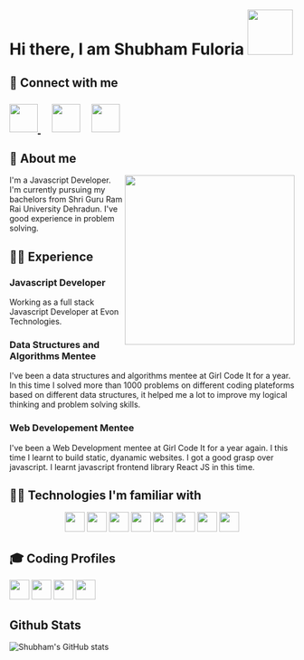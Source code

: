 
<h1>Hi there, I am Shubham Fuloria <img width = "80px" src = "https://c.tenor.com/nebZyl8oN7IAAAAi/wave-hello.gif"></h1> 
<h2 >📱 Connect with me <br> </br>
  <a href = "https://www.linkedin.com/in/shubhamfuloria/" target = "_blank"><img width = "50px" src = "https://cdn-icons-png.flaticon.com/512/174/174857.png">       </a>&nbsp; &nbsp;
  <a href = "mailto:sfuloria10200@gmail.com" target = "_blank"><img width = "50px" src = "https://cdn-icons-png.flaticon.com/512/5968/5968534.png"></a>&nbsp;     &nbsp;
  <a href = "https://www.github.com/shubhamfuloria/" target = "_blank"><img width = "50px" src = "https://cdn-icons-png.flaticon.com/512/2111/2111432.png"></a>
</h2>

<h2>🧑  About me </h2>
<div>
<img align = "right" width = "300px" src = "https://c.tenor.com/flflC6GFzO8AAAAd/sultan-alrefaei-programmer.gif"/>
</div>

<p>I'm a Javascript Developer. I'm currently pursuing my bachelors from Shri Guru Ram Rai University Dehradun. I've good experience in problem solving.</p>

<h2>💁‍♂️ Experience</h2>

<h3>Javascript Developer</h3>
<p>Working as a full stack Javascript Developer at Evon Technologies.</p>

<h3>Data Structures and Algorithms Mentee</h3>
<p>I've been a data structures and algorithms mentee at Girl Code It for a year. In this time I solved more than 1000 problems on different coding plateforms based on different data structures, it helped me a lot to improve my logical thinking and problem solving skills.</p>

<h3>Web Developement Mentee </h3>
<p> I've been a Web Development mentee at Girl Code It for a year again. I this time I learnt to build static, dyanamic websites. I got a good grasp over javascript. I learnt javascript frontend library React JS in this time.</p>

<h2>👨‍💻 Technologies I'm familiar with</h2>
<div align = "center" >
<img height = "35px"src = "https://img.shields.io/badge/JavaScript-323330?style=for-the-badge&logo=javascript&logoColor=F7DF1E"/>
<img height = "35px" src = "https://img.shields.io/badge/C%2B%2B-00599C?style=for-the-badge&logo=c%2B%2B&logoColor=white"/>
 <img height = "35px" src = "https://img.shields.io/badge/Java-ED8B00?style=for-the-badge&logo=java&logoColor=white"/>
<img height = "35px" src = "https://img.shields.io/badge/Python-FFD43B?style=for-the-badge&logo=python&logoColor=darkgreen"/>
 <img height = "35px" src = "https://img.shields.io/badge/CSS3-1572B6?style=for-the-badge&logo=css3&logoColor=white"/>
 <img height = "35px" src = "https://img.shields.io/badge/HTML5-E34F26?style=for-the-badge&logo=html5&logoColor=white"/>
 <img height = "35px" src = "https://img.shields.io/badge/React-20232A?style=for-the-badge&logo=react&logoColor=61DAFB"/>
 <img height = "35px" src = "https://img.shields.io/badge/GitHub-100000?style=for-the-badge&logo=github&logoColor=white"/>
</div>

<h2>🎓 Coding Profiles</h2>
<a href = "https://www.leetcode.com/shubhamfuloria/" ><img height = "35px" src = "https://img.shields.io/badge/-LeetCode-FFA116?style=for-the-badge&logo=LeetCode&logoColor=black"/></a>
<a href = "https://www.codechef.com/profile/shubhamfuloria" ><img height = "35px" src = "https://img.shields.io/badge/-CodeChef-5B4638?style=for-the-badge&logo=CodeChef&logoColor=white"/></a>
<a href = "https://www.hackerrank.com/shubhamfuloria"><img height = "35px" src = "https://img.shields.io/badge/-Hackerrank-2EC866?style=for-the-badge&logo=HackerRank&logoColor=white"/></a>
<a href = "https://www.hackerearth.com/@shubhamfuloria"><img height = "35px" src = "https://img.shields.io/badge/HackerEarth-%232C3454.svg?&style=for-the-badge&logo=HackerEarth&logoColor=Blue"/></a>


<h2>Github Stats </h2>

![Shubham's GitHub stats](https://github-readme-stats.vercel.app/api?username=shubhamfuloria&show_icons=true&theme=radical)


<!--
**shubhamfuloria/shubhamfuloria** is a ✨ _special_ ✨ repository because its `README.md` (this file) appears on your GitHub profile.

Here are some ideas to get you started:

- 🔭 I’m currently working on ...
- 🌱 I’m currently learning ...
- 👯 I’m looking to collaborate on ...
- 🤔 I’m looking for help with ...
- 💬 Ask me about ...
- 📫 How to reach me: ...
- 😄 Pronouns: ...
- ⚡ Fun fact: ...
-->
